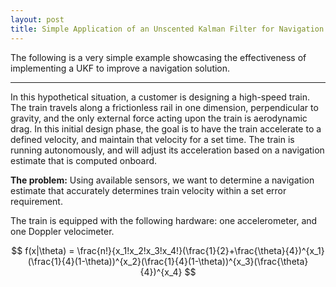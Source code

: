 ```yaml
---
layout: post
title: Simple Application of an Unscented Kalman Filter for Navigation
---
```


The following is a very simple example showcasing the effectiveness of implementing a UKF to improve a navigation solution.

***

In this hypothetical situation, a customer is designing a high-speed train. The train travels along a frictionless rail in one dimension, perpendicular to gravity, and the only external force acting upon the train is aerodynamic drag. In this initial design phase, the goal is to have the train accelerate to a defined velocity, and maintain that velocity for a set time. The train is running autonomously, and will adjust its acceleration based on a navigation estimate that is computed onboard. 

__The problem:__ Using available sensors, we want to determine a navigation estimate that accurately determines train velocity within a set error requirement.

The train is equipped with the following hardware: one accelerometer, and one Doppler velocimeter. 

   $$ f(x|\theta) = \frac{n!}{x_1!x_2!x_3!x_4!}(\frac{1}{2}+\frac{\theta}{4})^{x_1}(\frac{1}{4}(1-\theta))^{x_2}(\frac{1}{4}(1-\theta))^{x_3}(\frac{\theta}{4})^{x_4} $$
